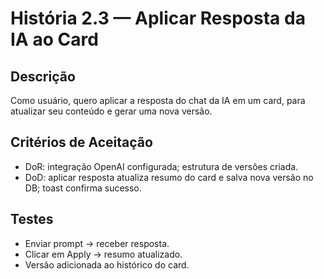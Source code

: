 # História 2.3 — Aplicar Resposta da IA ao Card

## Descrição
Como usuário, quero aplicar a resposta do chat da IA em um card, para atualizar seu conteúdo e gerar uma nova versão.

## Critérios de Aceitação
- DoR: integração OpenAI configurada; estrutura de versões criada.
- DoD: aplicar resposta atualiza resumo do card e salva nova versão no DB; toast confirma sucesso.

## Testes
- Enviar prompt → receber resposta.
- Clicar em Apply → resumo atualizado.
- Versão adicionada ao histórico do card.
